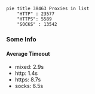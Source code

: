 
```mermaid
pie title 38463 Proxies in list
    "HTTP" : 23577
    "HTTPS": 5589
    "SOCKS" : 13542
```

### Some Info
#### Average Timeout

- mixed: 2.9s
- http: 1.4s
- https: 8.7s
- socks: 6.5s